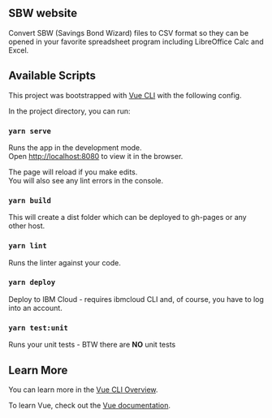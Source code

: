 ## SBW website

Convert SBW (Savings Bond Wizard) files to CSV format so they can be opened in your favorite spreadsheet program including LibreOffice Calc and Excel.

## Available Scripts

This project was bootstrapped with [Vue CLI](https://cli.vuejs.org/) with the following config.

In the project directory, you can run:

### `yarn serve`

Runs the app in the development mode.<br>
Open [http://localhost:8080](http://localhost:8080) to view it in the browser.

The page will reload if you make edits.<br>
You will also see any lint errors in the console.

### `yarn build`

This will create a dist folder which can be deployed to gh-pages or any other host.

### `yarn lint`

Runs the linter against your code.

### `yarn deploy`

Deploy to IBM Cloud - requires ibmcloud CLI and, of course, you have to log into an account.

### `yarn test:unit`

Runs your unit tests - BTW there are **NO** unit tests

## Learn More

You can learn more in the [Vue CLI Overview](https://cli.vuejs.org/guide).

To learn Vue, check out the [Vue documentation](https://vuejs.org/).
